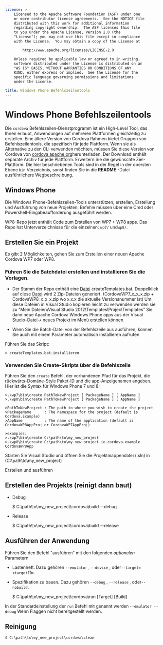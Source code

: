 ```yaml
---
license: >
    Licensed to the Apache Software Foundation (ASF) under one
    or more contributor license agreements.  See the NOTICE file
    distributed with this work for additional information
    regarding copyright ownership.  The ASF licenses this file
    to you under the Apache License, Version 2.0 (the
    "License"); you may not use this file except in compliance
    with the License.  You may obtain a copy of the License at

        http://www.apache.org/licenses/LICENSE-2.0

    Unless required by applicable law or agreed to in writing,
    software distributed under the License is distributed on an
    "AS IS" BASIS, WITHOUT WARRANTIES OR CONDITIONS OF ANY
    KIND, either express or implied.  See the License for the
    specific language governing permissions and limitations
    under the License.

title: Windows Phone Befehlszeilentools
---
```


# Windows Phone Befehlszeilentools

Die `cordova` Befehlszeilen-Dienstprogramm ist ein High-Level Tool, das Ihnen erlaubt, Anwendungen auf mehreren Plattformen gleichzeitig zu erstellen. Eine ältere Version von Cordova Rahmen bietet Gruppen von Befehlszeilentools, die spezifisch für jede Plattform. Wenn sie als Alternative zu den CLI verwenden möchten, müssen Sie diese Version von Cordova von [cordova.apache.org][1]herunterladen. Der Download enthält separate Archiv für jede Plattform. Erweitern Sie die gewünschte Ziel-Plattform. Die hier beschriebenen Tools sind in der Regel in der obersten Ebene `bin` Verzeichnis, sonst finden Sie in die **README** -Datei ausführlichere Wegbeschreibung.

 [1]: http://cordova.apache.org

## Windows Phone

Die Windows Phone-Befehlszeilen-Tools unterstützen, erstellen, Erstellung und Ausführung von neue Projekten. Befehle müssen über eine Cmd oder Powershell-Eingabeaufforderung ausgeführt werden.

WP8-Repo jetzt enthält Code zum Erstellen von WP7 + WP8 apps. Das Repo hat Unterverzeichnisse für die einzelnen: `wp7/` und`wp8/`.

## Erstellen Sie ein Projekt

Es gibt 2 Möglichkeiten, gehen Sie zum Erstellen einer neuen Apache Cordova WP7 oder WP8.

### Führen Sie die Batchdatei erstellen und installieren Sie die Vorlagen.

*   Der Stamm der Repo enthält eine [Datei](../../../cordova/file/fileobj/fileobj.html) createTemplates.bat. Doppelklick auf diese [Datei](../../../cordova/file/fileobj/fileobj.html) wird 2 Zip-Dateien generiert. (CordovaWP7\_x\_x\_x.zip + CordovaWP8\_x\_x\_x.zip wo x.x.x die aktuelle Versionsnummer ist) Um diese Dateien in Visual Studio kopieren leicht zu verwenden werden sie zu "Mein Dateien\Visual Studio 2012\Templates\ProjectTemplates\" Sie dann neue Apache Cordova Windows Phone apps aus der Visual Studio-Datei-> neues Projekt im Menü erstellen können.

*   Wenn Sie die Batch-Datei von der Befehlszeile aus ausführen, können Sie auch mit einem Parameter automatisch installieren aufrufen

Führen Sie das Skript:

    > createTemplates.bat-installieren
    

### Verwenden Sie Create-Skripts über die Befehlszeile

Führen Sie den `create` Befehl, der vorhandenen Pfad für das Projekt, die rückwärts-Domäne-Style Paket-ID und die app-Anzeigenamen angeben. Hier ist die Syntax für Windows Phone 7 und 8:

    >.\wp7\bin\create PathToNewProject [ PackageName ] [ AppName ]
    >.\wp8\bin\create PathToNewProject [ PackageName ] [ AppName ]
    
    >PathToNewProject : The path to where you wish to create the project
    >PackageName      : The namespace for the project (default is Cordova.Example)
    >AppName          : The name of the application (default is CordovaWP8AppProj or CordovaWP7AppProj)
    
    >examples:
    >.\wp7\bin\create C:\path\to\my_new_project
    >.\wp8\bin\create C:\path\to\my_new_project io.cordova.example CordovaWP8App
    

Starten Sie Visual Studio und öffnen Sie die Projektmappendatei (.sln) in (C:\path\to\my\_new\_project)

Erstellen und ausführen

## Erstellen des Projekts (reinigt dann baut)

*   Debug
    
    $ C:\path\to\my\_new\_project\cordova\build --debug

*   Release
    
    $ C:\path\to\my\_new\_project\cordova\build --release

## Ausführen der Anwendung

Führen Sie den Befehl "ausführen" mit den folgenden *optionalen* Parametern

*   Lastenheft. Dazu gehören `--emulator` , `--device` , oder`--target=<targetID>`.

*   Spezifikation zu bauen. Dazu gehören `--debug` , `--release` , oder`--nobuild`.
    
    $ C:\path\to\my\_new\_project\cordova\run \[Target\] \[Build\]

In der Standardeinstellung der `run` Befehl mit genannt werden `--emulator --debug` Wenn Flaggen nicht bereitgestellt werden.

## Reinigung

    $ C:\path\to\my_new_project\cordova\clean